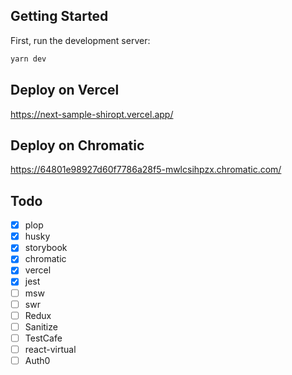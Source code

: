 ## Getting Started

First, run the development server:

```bash
yarn dev
```

## Deploy on Vercel

https://next-sample-shiropt.vercel.app/

## Deploy on Chromatic

https://64801e98927d60f7786a28f5-mwlcsihpzx.chromatic.com/

## Todo

- [x] plop
- [x] husky
- [x] storybook
- [x] chromatic
- [x] vercel
- [x] jest
- [ ] msw
- [ ] swr
- [ ] Redux
- [ ] Sanitize
- [ ] TestCafe
- [ ] react-virtual
- [ ] Auth0

